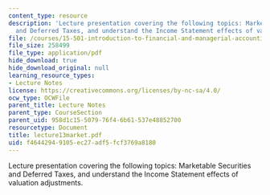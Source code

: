 ```yaml
---
content_type: resource
description: 'Lecture presentation covering the following topics: Marketable Securities
  and Deferred Taxes, and understand the Income Statement effects of valuation adjustments.'
file: /courses/15-501-introduction-to-financial-and-managerial-accounting-spring-2004/f46442949105ec27adf5fcf3769a8180_lecture13market.pdf
file_size: 258499
file_type: application/pdf
hide_download: true
hide_download_original: null
learning_resource_types:
- Lecture Notes
license: https://creativecommons.org/licenses/by-nc-sa/4.0/
ocw_type: OCWFile
parent_title: Lecture Notes
parent_type: CourseSection
parent_uid: 958d1c15-5079-76f4-6b61-537e48852700
resourcetype: Document
title: lecture13market.pdf
uid: f4644294-9105-ec27-adf5-fcf3769a8180
---
```

Lecture presentation covering the following topics: Marketable Securities and Deferred Taxes, and understand the Income Statement effects of valuation adjustments.